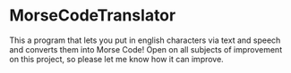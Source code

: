# MorseCodeTranslator
This a program that lets you put in english characters via text and speech and converts them into Morse Code!
Open on all subjects of improvement on this project, so please let me know how it can improve.

